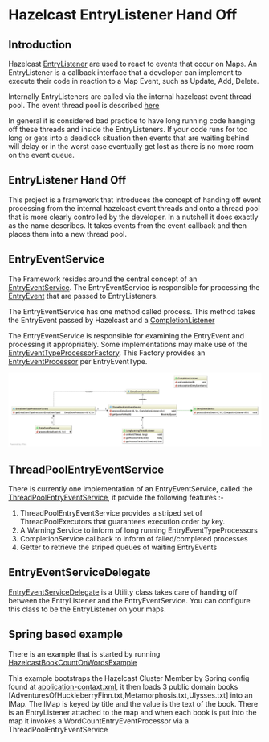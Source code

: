 # Hazelcast EntryListener Hand Off

## Introduction

Hazelcast [EntryListener](http://docs.hazelcast.org/docs/latest/manual/html/map-entrylistener.html) are used to react to events that occur on Maps. An EntryListener is a callback interface
that a developer can implement to execute their code in reaction to a Map Event, such as Update, Add, Delete.

Internally EntryListeners are called via the internal hazelcast event thread pool.  The event thread pool is described [here](http://docs.hazelcast.org/docs/latest/manual/html/threadingevent.html)

In general it is considered bad practice to have long running code hanging off these threads and inside the EntryListeners.  If your code runs for too long or gets into a deadlock situation then
events that are waiting behind will delay or in the worst case eventually get lost as there is no more room on the event queue.

## EntryListener Hand Off

This project is a framework that introduces the concept of handing off event processing from the internal hazelcast event threads and onto a thread pool that is more clearly controlled by the developer.  In a nutshell
it does exactly as the name describes.  It takes events from the event callback and then places them into a new thread pool.

## EntryEventService

The Framework resides around the central concept of an [EntryEventService](/src/main/java/com/craftedbytes/hazelcast/entryevent/service/EntryEventService.java).  The EntryEventService is responsible for processing the [EntryEvent](http://docs.hazelcast.org/docs/latest/javadoc/) that are passed to EntryListeners.

The EntryEventService has one method called process.  This method takes the EntryEvent passed by Hazelcast and a [CompletionListener](/src/main/java/com/craftedbytes/hazelcast/entryevent/service/listener/CompletionListener.java)

The EntryEventService is responsible for examining the EntryEvent and processing it appropriately.  Some implementations may make use of the [EntryEventTypeProcessorFactory](/src/main/java/com/craftedbytes/hazelcast/entryevent/service/processors/EntryEventTypeProcessorFactory.java).  This Factory provides an [EntryEventProcessor](/src/main/java/com/craftedbytes/hazelcast/entryevent/service/processors/EntryEventProcessor.java) per EntryEventType.

<img src="/src/main/diagrams/EntryEventService.jpg" alt="EntryEventService"/>

## ThreadPoolEntryEventService

There is currently one implementation of an EntryEventService, called the [ThreadPoolEntryEventService](/src/main/java/com/craftedbytes/hazelcast/entryevent/service/ThreadPoolEntryEventService.java), it provide the following features :-

 1. ThreadPoolEntryEventService provides a striped set of ThreadPoolExecutors that guarantees execution order by key.
 2. A Warning Service to inform of long running EntryEventTypeProcessors
 3. CompletionService callback to inform of failed/completed processes
 4. Getter to retrieve the striped queues of waiting EntryEvents

## EntryEventServiceDelegate

 [EntryEventServiceDelegate](/src/main/java/com/craftedbytes/hazelcast/entryevent/service/EntryEventServiceDelegate.java) is a Utility class takes care of handing off between the EntryListener and the EntryEventService.  You can configure this class to be the EntryListener on your maps.

## Spring based example

There is an example that is started by running [HazelcastBookCountOnWordsExample](/src/main/java/com/craftedbytes/hazelcast/entryevent/examples/HazelcastBookCountOnWordsExample.java)

This example bootstraps the Hazelcast Cluster Member by Spring config found at [application-contaxt.xml](/src/main/resources/application-context.xml), it then loads 3 public domain books [AdventuresOfHuckleberryFinn.txt,Metamorphosis.txt,Ulysses.txt] into an IMap.  The IMap is keyed by title and the value is the text of the book.
There is an EntryListener attached to the map and when each book is put into the map it invokes a WordCountEntryEventProcessor via a ThreadPoolEntryEventService






